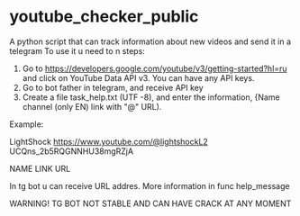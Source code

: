 # youtube_checker_public
A python script that can track information about new videos and send it in a telegram
To use it u need to n steps:
1) Go to https://developers.google.com/youtube/v3/getting-started?hl=ru and click on YouTube Data API v3. You can have any API keys.
2) Go to bot father in telegram, and receive API key
3) Create a file task_help.txt (UTF -8), and enter the information, {Name channel (only EN) link with "@" URL).

Example:

LightShock https://www.youtube.com/@lightshockL2 UCQns_2b5RQGNNHU38mgRZjA

NAME LINK URL

In tg bot u can receive URL addres. More information in func help_message 

WARNING! TG BOT NOT STABLE AND CAN HAVE CRACK AT ANY MOMENT
